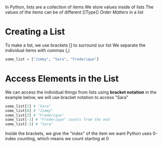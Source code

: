 
In Python, lists are a collection of items
We store values inside of lists
The values of the items can be of different [[Type]]
*Order Matters* in a list

# Creating a List
To make a list, we use brackets \[\] to surround our list
We separate the individual items with commas (,)

```Python
some_list = ["Jimmy", "Sara", "Frederique"]
```

# Access Elements in the List
We can access the individual things from lists using **bracket notation**
in the example below, we will use bracket notation to access "Sara"

```python
some_list[1] # "Sara"
some_list[0] # "Jimmy"
some_list[2] # "Frederique"
some_list[-1] # "Frederique" counts from the end
some_list[-2] # "Sara"
```

Inside the brackets, we give the "index" of the item we want 
Python uses 0-index counting, which means we count starting at 0
